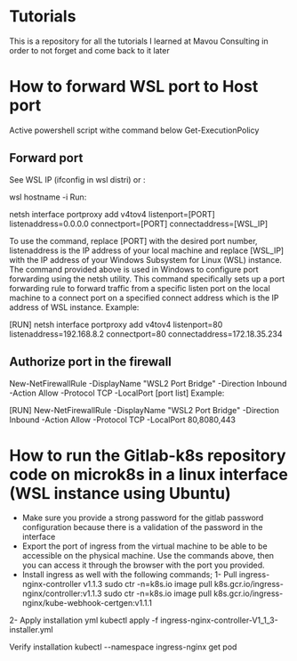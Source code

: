 # Tutorials
This is a repository for all the tutorials I learned at Mavou Consulting in order to not forget and come back to it later

# How to forward WSL port to Host port
Active powershell script withe command below
Get-ExecutionPolicy

## Forward port
See WSL IP (ifconfig in wsl distri) or :


wsl hostname -i
Run:

netsh interface portproxy add v4tov4 listenport=[PORT] listenaddress=0.0.0.0 connectport=[PORT] connectaddress=[WSL_IP]

To use the command, replace [PORT] with the desired port number, listenaddress is the IP address of your local machine and replace [WSL_IP] with the IP address of your Windows Subsystem for Linux (WSL) instance.
The command provided above is used in Windows to configure port forwarding using the netsh utility. This command specifically sets up a port forwarding rule to forward traffic from a specific listen port on the local machine to a connect port on a specified connect address which is the IP address of WSL instance.
Example:

[RUN] netsh interface portproxy add v4tov4 listenport=80 listenaddress=192.168.8.2 connectport=80 connectaddress=172.18.35.234

## Authorize port in the firewall
New-NetFirewallRule -DisplayName "WSL2 Port Bridge" -Direction Inbound -Action Allow -Protocol TCP -LocalPort [port list]
Example:

[RUN] New-NetFirewallRule -DisplayName "WSL2 Port Bridge" -Direction Inbound -Action Allow -Protocol TCP -LocalPort 80,8080,443

# How to run the Gitlab-k8s repository code on microk8s in a linux interface (WSL instance using Ubuntu)
- Make sure you provide a strong password for the gitlab password configuration because there is a validation of the password in the interface
- Export the port of ingress from the virtual machine to be able to be accessible on the physical machine. Use the commands above, then you can access it through the browser with the port you provided.
- Install ingress as well with the following commands;
1- Pull ingress-nginx-controller v1.1.3
sudo ctr -n=k8s.io image pull k8s.gcr.io/ingress-nginx/controller:v1.1.3
sudo ctr -n=k8s.io image pull k8s.gcr.io/ingress-nginx/kube-webhook-certgen:v1.1.1

2- Apply installation yml
kubectl apply -f ingress-nginx-controller-V1_1_3-installer.yml

Verify installation
kubectl --namespace ingress-nginx get pod
